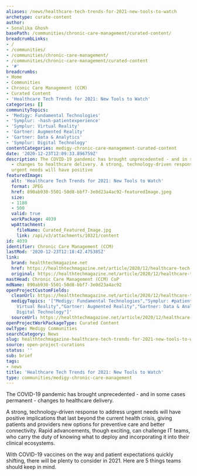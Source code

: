 ```yaml
---
aliases: /news/healthcare-tech-trends-for-2021-new-tools-to-watch
archetype: curate-content
author:
- Sonalika Ghosh
basePath: /communities/chronic-care-management/curated-content/
breadcrumbLinks:
- /
- /communities/
- /communities/chronic-care-management/
- /communities/chronic-care-management/curated-content
- '#'
breadcrumbs:
- Home
- Communities
- Chronic Care Management (CCM)
- Curated Content
- 'Healthcare Tech Trends for 2021: New Tools to Watch'
categories: []
communityTopics:
- 'Medigy: Fundamental Technologies'
- 'Symplur: -hash-patientexperience'
- 'Symplur: Virtual Reality'
- 'Gartner: Augmented Reality'
- 'Gartner: Data & Analytics'
- 'Symplur: Digital Technology'
contentCategories: medigy-chronic-care-management-curated-content
date: '2020-12-23T12:09:33.896759Z'
description: The COVID-19 pandemic has brought unprecedented - and in some cases permanent
  - changes to healthcare delivery. A strong, technology-driven response to address
  urgent needs will have positive
featuredImage:
  alt: 'Healthcare Tech Trends for 2021: New Tools to Watch'
  format: JPEG
  href: 890ab930-5501-50d8-bbf7-3e0d23a4ac92-featuredImage.jpeg
  size:
  - 1180
  - 500
  valid: true
  workPackage: 4039
  wpAttachment:
    fileName: Curated_Featured_Image.jpg
    link: /api/v3/attachments/10321/content
id: 4039
identifier: Chronic Care Management (CCM)
lastMod: '2020-12-23T12:18:42.475385Z'
link:
  brand: healthtechmagazine.net
  href: https://healthtechmagazine.net/article/2020/12/healthcare-tech-trends-2021-new-tools-watch
  original: https://healthtechmagazine.net/article/2020/12/healthcare-tech-trends-2021-new-tools-watch
mastHead: Chronic Care Management (CCM) CoP
mdName: 890ab930-5501-50d8-bbf7-3e0d23a4ac92
openProjectCustomFields:
  cleanUrl: https://healthtechmagazine.net/article/2020/12/healthcare-tech-trends-2021-new-tools-watch
  medigyTopics: '["Medigy: Fundamental Technologies","Symplur: #patientexperience","Symplur:
    Virtual Reality","Gartner: Augmented Reality","Gartner: Data & Analytics","Symplur:
    Digital Technology"]'
  sourceUrl: https://healthtechmagazine.net/article/2020/12/healthcare-tech-trends-2021-new-tools-watch
openProjectWorkPackageType: Curated Content
owlType: Medigy Communities
searchCategory: News
slug: healthtechmagazine-healthcare-tech-trends-for-2021-new-tools-to-watch
source: open-project-curations
status: ''
sub: brief
tags:
- news
title: 'Healthcare Tech Trends for 2021: New Tools to Watch'
type: communities/medigy-chronic-care-management
---
```


<p>The COVID-19 pandemic has brought unprecedented - and in some cases permanent - changes to healthcare delivery.&nbsp;</p><p>A strong, technology-driven response to address urgent needs will have positive implications that last beyond the current health crisis, giving patients and providers new options for preventive care and better connectivity. Rapid advancements, though exciting, can challenge IT teams, who carry the duty of knowing what to deploy and incorporating it into their clinical ecosystems.</p><p>With COVID-19 vaccines on the way and patient expectations quickly shifting, there will be plenty to consider in 2021. Here&nbsp;are 5 things teams should keep in mind.</p>